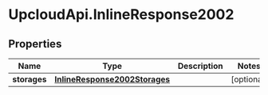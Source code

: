 # UpcloudApi.InlineResponse2002

## Properties
Name | Type | Description | Notes
------------ | ------------- | ------------- | -------------
**storages** | [**InlineResponse2002Storages**](InlineResponse2002Storages.md) |  | [optional] 


